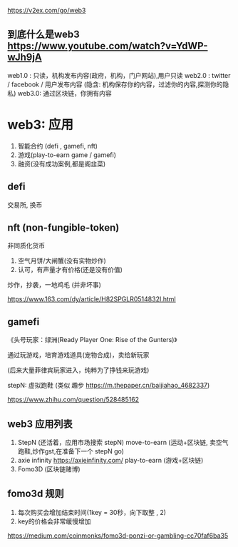 https://v2ex.com/go/web3

## 到底什么是web3 https://www.youtube.com/watch?v=YdWP-wJh9jA

web1.0 : 只读，机构发布内容(政府，机构，门户网站),用户只读
web2.0 : twitter / facebook / 用户发布内容 (隐含: 机构保存你的内容，过滤你的内容,探测你的隐私)
web3.0: 通过区块链，你拥有内容

# web3: 应用

1. 智能合约 (defi , gamefi, nft)
2. 游戏(play-to-earn game / gamefi)
3. 融资(没有成功案例,都是阁韭菜)


## defi

交易所, 换币

## nft (non-fungible-token)

非同质化货币

1. 空气月饼/大闸蟹(没有实物炒作)
2. 认可，有声量才有价格(还是没有价值)

炒作，抄袭，一地鸡毛 (并非坏事)

https://www.163.com/dy/article/H82SPGLR0514832I.html


## gamefi

《头号玩家：绿洲(Ready Player One: Rise of the Gunters)》

通过玩游戏，培育游戏道具(宠物合成)，卖给新玩家

(后来大量菲律宾玩家进入，纯粹为了挣钱来玩游戏)


stepN: 虚拟跑鞋 (类似 趣步 https://m.thepaper.cn/baijiahao_4682337)

https://www.zhihu.com/question/528485162

## web3 应用列表

1. StepN (还活着，应用市场搜索 stepN) move-to-earn (运动+区块链, 卖空气跑鞋,炒作gst,在准备下一个 stepN go)
2. axie infinity https://axieinfinity.com/ play-to-earn (游戏+区块链)
3. Fomo3D (区块链赌博)


## fomo3d 规则

1. 每次购买会增加结束时间(1key = 30秒，向下取整 , 2)
2. key的价格会非常缓慢增加

https://medium.com/coinmonks/fomo3d-ponzi-or-gambling-cc70faf6ba35